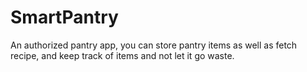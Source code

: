 # SmartPantry
An authorized pantry app, you can store pantry items as well as fetch recipe, and keep track of items and not let it go waste.
